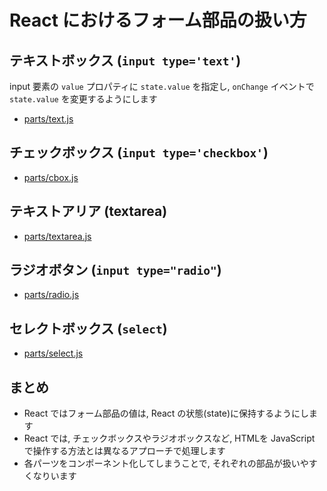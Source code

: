 # React におけるフォーム部品の扱い方

## テキストボックス (`input type='text'`)
input 要素の `value` プロパティに `state.value` を指定し,
`onChange` イベントで `state.value` を変更するようにします

- [parts/text.js](examples/parts/src/text.js)

## チェックボックス (`input type='checkbox'`)

- [parts/cbox.js](examples/parts/src/cbox.js)

## テキストアリア (textarea)

- [parts/textarea.js](examples/parts/src/textarea.js)

## ラジオボタン (`input type="radio"`)

- [parts/radio.js](examples/parts/src/radio.js)

## セレクトボックス (`select`)

- [parts/select.js](examples/parts/src/select.js)

## まとめ
- React ではフォーム部品の値は, React の状態(state)に保持するようにします
- React では, チェックボックスやラジオボックスなど, HTMLを JavaScript で操作する方法とは異なるアプローチで処理します
- 各パーツをコンポーネント化してしまうことで, それぞれの部品が扱いやすくなりいます

